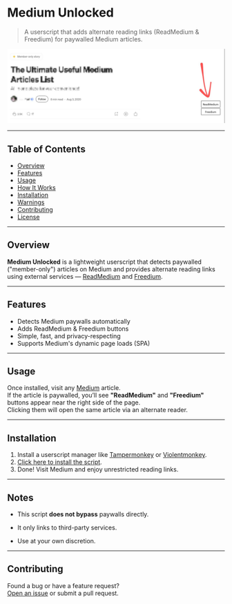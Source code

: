 # Medium Unlocked

> A userscript that adds alternate reading links (ReadMedium & Freedium) for paywalled Medium articles.

![Screenshot of Medium Unlocked](screenshots/pc.jpg)

---

## Table of Contents

- [Overview](#overview)
- [Features](#features)
- [Usage](#usage)
- [How It Works](#how-it-works)
- [Installation](#installation)
- [Warnings](#warnings)
- [Contributing](#contributing)
- [License](#license)

---

## Overview

**Medium Unlocked** is a lightweight userscript that detects paywalled ("member-only") articles on Medium and provides alternate reading links using external services — [ReadMedium](https://readmedium.com) and [Freedium](https://freedium.cfd).

---

## Features

- Detects Medium paywalls automatically
- Adds ReadMedium & Freedium buttons
- Simple, fast, and privacy-respecting
- Supports Medium's dynamic page loads (SPA)

---

## Usage

Once installed, visit any [Medium](https://medium.com) article.  
If the article is paywalled, you’ll see **"ReadMedium"** and **"Freedium"** buttons appear near the right side of the page.  
Clicking them will open the same article via an alternate reader.

---

## Installation

1. Install a userscript manager like [Tampermonkey](https://www.tampermonkey.net/) or [Violentmonkey](https://violentmonkey.github.io/).
2. [Click here to install the script](https://github.com/ShrekBytes/medium-unlocked/raw/main/medium-unlocked.user.js).
3. Done! Visit Medium and enjoy unrestricted reading links.

---

## Notes

- This script **does not bypass** paywalls directly.
    
- It only links to third-party services.
    
- Use at your own discretion.

---

## Contributing

Found a bug or have a feature request?  
[Open an issue](https://github.com/ShrekBytes/medium-unlocked/issues) or submit a pull request.
